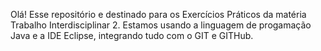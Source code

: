 Olá!
Esse repositório e destinado para os Exercícios Práticos da matéria Trabalho Interdisciplinar 2.
Estamos usando a linguagem de progamação Java e a IDE Eclipse, integrando tudo com o GIT e GITHub.
